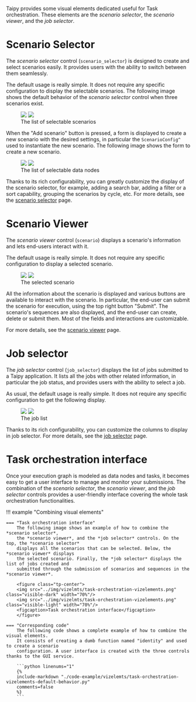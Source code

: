 Taipy provides some visual elements dedicated useful for Task orchestration. These elements are the
*scenario selector*, the *scenario viewer*, and the *job selector*.

# Scenario Selector
The *scenario selector* control (`scenario_selector`) is designed to create and select scenarios
easily. It provides users with the ability to switch between them seamlessly.

The default usage is really simple. It does not require any specific configuration to display
the selectable scenarios. The following image shows the default behavior of the
*scenario selector* control when three scenarios exist.

<figure class="tp-center">
<img src="../img/vizelmts/scenario-selector-default-behavior.png" class="visible-dark"/>
<img src="../img/vizelmts/scenario-selector-default-behavior.png" class="visible-light"/>
<figcaption>The list of selectable scenarios</figcaption>
</figure>

When the "Add scenario" button is pressed, a form is displayed to create a new scenario with the
desired settings, in particular the `ScenarioConfig^` used to instantiate the new scenario.
The following image shows the form to create a new scenario.

<figure class="tp-center">
<img src="../img/vizelmts/scenario-selector-default-behavior-create.png" class="visible-dark"/>
<img src="../img/vizelmts/scenario-selector-default-behavior-create.png" class="visible-light"/>
<figcaption>The list of selectable data nodes</figcaption>
</figure>

Thanks to its rich configurability, you can greatly customize the display of the scenario
selector, for example, adding a search bar, adding a filter or a sort capability, grouping
the scenarios by cycle, etc. For more details, see the
[scenario selector](../../../refmans/gui/viselements/corelements/scenario_selector.md) page.

# Scenario Viewer
The *scenario viewer* control (`scenario`) displays a scenario's information and lets
end-users interact with it.

The default usage is really simple. It does not require any specific configuration to display
a selected scenario.

<figure class="tp-center">
<img src="../img/vizelmts/scenario-viewer-default-behavior.png" class="visible-dark"/>
<img src="../img/vizelmts/scenario-viewer-default-behavior.png" class="visible-light"/>
<figcaption>The selected scenario</figcaption>
</figure>

All the information about the scenario is displayed and various buttons are available to
interact with the scenario. In particular, the end-user can submit the scenario for execution,
using the top right button "Submit". The scenario's sequences are also displayed, and the
end-user can create, delete or submit them. Most of the fields and interactions are customizable.

For more details, see the [scenario viewer](../../../refmans/gui/viselements/corelements/scenario.md) page.

# Job selector
The *job selector* control (`job_selector`) displays the list of jobs submitted to a Taipy
application. It lists all the jobs with other related information, in particular the job status,
and provides users with the ability to select a job.

As usual, the default usage is really simple. It does not require any specific configuration to get
the following display.

<figure class="tp-center">
<img src="../img/vizelmts/job-selector-default-behavior.png" class="visible-dark"/>
<img src="../img/vizelmts/job-selector-default-behavior.png" class="visible-light"/>
<figcaption>The job list</figcaption>
</figure>

Thanks to its rich configurability, you can customize the columns to display in job selector.
For more details, see the [job selector](../../../refmans/gui/viselements/corelements/job_selector.md) page.

# Task orchestration interface

Once your execution graph is modeled as data nodes and tasks, it becomes easy to get a user
interface to manage and monitor your submissions. The combination of the *scenario selector*,
the *scenario viewer*, and the *job selector* controls provides a user-friendly interface
covering the whole task orchestration functionalities.

!!! example "Combining visual elements"

    === "Task orchestration interface"
        The following image shows an example of how to combine the *scenario selector*,
        the *scenario viewer*, and the *job selector* controls. On the top, the *scenario selector*
        displays all the scenarios that can be selected. Below, the *scenario viewer* displays
        the selected scenario. Finally, the *job selector* displays the list of jobs created and
        submitted through the submission of scenarios and sequences in the *scenario viewer*.

        <figure class="tp-center">
        <img src="../img/vizelmts/task-orchestration-vizelements.png" class="visible-dark" width="70%"/>
        <img src="../img/vizelmts/task-orchestration-vizelements.png" class="visible-light" width="70%"/>
        <figcaption>Task orchestration interface</figcaption>
        </figure>

    === "Corresponding code"
        The following code shows a complete example of how to combine the visual elements.
        It consists of creating a dumb function named "identity" and used to create a scenario
        configuration. A user interface is created with the three controls thanks to the GUI service.

        ```python linenums="1"
        {%
        include-markdown "./code-example/vizelemts/task-orchestration-vizelements-default-behavior.py"
        comments=false
        %}
        ```
